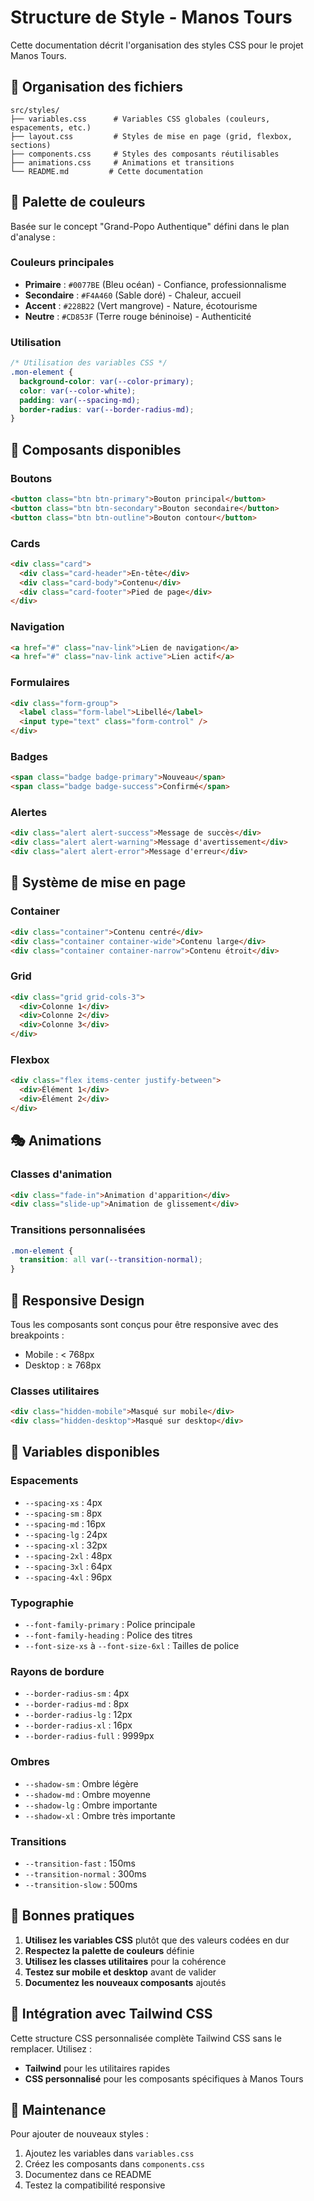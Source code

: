 # Structure de Style - Manos Tours

Cette documentation décrit l'organisation des styles CSS pour le projet Manos Tours.

## 📁 Organisation des fichiers

```
src/styles/
├── variables.css      # Variables CSS globales (couleurs, espacements, etc.)
├── layout.css         # Styles de mise en page (grid, flexbox, sections)
├── components.css     # Styles des composants réutilisables
├── animations.css     # Animations et transitions
└── README.md         # Cette documentation
```

## 🎨 Palette de couleurs

Basée sur le concept "Grand-Popo Authentique" défini dans le plan d'analyse :

### Couleurs principales
- **Primaire** : `#0077BE` (Bleu océan) - Confiance, professionnalisme
- **Secondaire** : `#F4A460` (Sable doré) - Chaleur, accueil
- **Accent** : `#228B22` (Vert mangrove) - Nature, écotourisme
- **Neutre** : `#CD853F` (Terre rouge béninoise) - Authenticité

### Utilisation
```css
/* Utilisation des variables CSS */
.mon-element {
  background-color: var(--color-primary);
  color: var(--color-white);
  padding: var(--spacing-md);
  border-radius: var(--border-radius-md);
}
```

## 🧩 Composants disponibles

### Boutons
```html
<button class="btn btn-primary">Bouton principal</button>
<button class="btn btn-secondary">Bouton secondaire</button>
<button class="btn btn-outline">Bouton contour</button>
```

### Cards
```html
<div class="card">
  <div class="card-header">En-tête</div>
  <div class="card-body">Contenu</div>
  <div class="card-footer">Pied de page</div>
</div>
```

### Navigation
```html
<a href="#" class="nav-link">Lien de navigation</a>
<a href="#" class="nav-link active">Lien actif</a>
```

### Formulaires
```html
<div class="form-group">
  <label class="form-label">Libellé</label>
  <input type="text" class="form-control" />
</div>
```

### Badges
```html
<span class="badge badge-primary">Nouveau</span>
<span class="badge badge-success">Confirmé</span>
```

### Alertes
```html
<div class="alert alert-success">Message de succès</div>
<div class="alert alert-warning">Message d'avertissement</div>
<div class="alert alert-error">Message d'erreur</div>
```

## 📐 Système de mise en page

### Container
```html
<div class="container">Contenu centré</div>
<div class="container container-wide">Contenu large</div>
<div class="container container-narrow">Contenu étroit</div>
```

### Grid
```html
<div class="grid grid-cols-3">
  <div>Colonne 1</div>
  <div>Colonne 2</div>
  <div>Colonne 3</div>
</div>
```

### Flexbox
```html
<div class="flex items-center justify-between">
  <div>Élément 1</div>
  <div>Élément 2</div>
</div>
```

## 🎭 Animations

### Classes d'animation
```html
<div class="fade-in">Animation d'apparition</div>
<div class="slide-up">Animation de glissement</div>
```

### Transitions personnalisées
```css
.mon-element {
  transition: all var(--transition-normal);
}
```

## 📱 Responsive Design

Tous les composants sont conçus pour être responsive avec des breakpoints :
- Mobile : < 768px
- Desktop : ≥ 768px

### Classes utilitaires
```html
<div class="hidden-mobile">Masqué sur mobile</div>
<div class="hidden-desktop">Masqué sur desktop</div>
```

## 🔧 Variables disponibles

### Espacements
- `--spacing-xs` : 4px
- `--spacing-sm` : 8px
- `--spacing-md` : 16px
- `--spacing-lg` : 24px
- `--spacing-xl` : 32px
- `--spacing-2xl` : 48px
- `--spacing-3xl` : 64px
- `--spacing-4xl` : 96px

### Typographie
- `--font-family-primary` : Police principale
- `--font-family-heading` : Police des titres
- `--font-size-xs` à `--font-size-6xl` : Tailles de police

### Rayons de bordure
- `--border-radius-sm` : 4px
- `--border-radius-md` : 8px
- `--border-radius-lg` : 12px
- `--border-radius-xl` : 16px
- `--border-radius-full` : 9999px

### Ombres
- `--shadow-sm` : Ombre légère
- `--shadow-md` : Ombre moyenne
- `--shadow-lg` : Ombre importante
- `--shadow-xl` : Ombre très importante

### Transitions
- `--transition-fast` : 150ms
- `--transition-normal` : 300ms
- `--transition-slow` : 500ms

## 🎯 Bonnes pratiques

1. **Utilisez les variables CSS** plutôt que des valeurs codées en dur
2. **Respectez la palette de couleurs** définie
3. **Utilisez les classes utilitaires** pour la cohérence
4. **Testez sur mobile et desktop** avant de valider
5. **Documentez les nouveaux composants** ajoutés

## 🚀 Intégration avec Tailwind CSS

Cette structure CSS personnalisée complète Tailwind CSS sans le remplacer. Utilisez :
- **Tailwind** pour les utilitaires rapides
- **CSS personnalisé** pour les composants spécifiques à Manos Tours

## 📝 Maintenance

Pour ajouter de nouveaux styles :
1. Ajoutez les variables dans `variables.css`
2. Créez les composants dans `components.css`
3. Documentez dans ce README
4. Testez la compatibilité responsive
